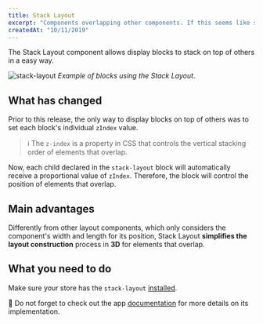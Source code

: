 ```yaml
---
title: Stack Layout
excerpt: "Components overlapping other components. If this seems like something difficult, that's because you're unfamiliar with Stack Layout."
createdAt: "10/11/2019"
---
```


The Stack Layout component allows display blocks to stack on top of others in a easy way.

![stack-layout](https://user-images.githubusercontent.com/52087100/66655794-1c02f380-ec13-11e9-9120-c1390d8d0df2.png)
_Example of blocks using the Stack Layout_. 

## What has changed

Prior to this release, the only way to display blocks on top of others was to set each block's individual `zIndex` value.  

> ℹ️ The `z-index` is a property in CSS that controls the vertical stacking order of elements that overlap.

Now, each child declared in the `stack-layout` block will automatically receive a proportional value of `zIndex`. Therefore, the block will control the position of elements that overlap. 

## Main advantages

Differently from other layout components, which only considers the component's width and length for its position, Stack Layout **simplifies the layout construction** process in **3D** for elements that overlap.

## What you need to do

Make sure your store has the `stack-layout` [installed](https://vtex.io/docs/recipes/store/installing-an-app). 

:eyes: Do not forget to check out the app [documentation](https://vtex.io/docs/app/vtex.stack-layout) for more details on its implementation.
